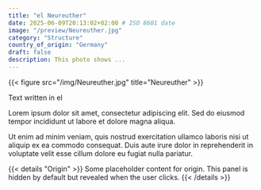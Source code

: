 ```yaml
---
title: "el Neureuther"
date: 2025-06-09T20:13:02+02:00 # ISO 8601 date
image: "/preview/Neureuther.jpg"
category: "Structure"
country_of_origin: "Germany"
draft: false
description: This photo shows ...
---
```


{{< figure src="/img/Neureuther.jpg" title="Neureuther" >}}

Text written in el

Lorem ipsum dolor sit amet, consectetur adipiscing elit. Sed do eiusmod tempor incididunt ut labore et dolore magna aliqua.

Ut enim ad minim veniam, quis nostrud exercitation ullamco laboris nisi ut aliquip ex ea commodo consequat. Duis aute irure dolor in reprehenderit in voluptate velit esse cillum dolore eu fugiat nulla pariatur.


{{< details "Origin" >}}
Some placeholder content for origin. This panel is hidden by default but revealed when the user clicks.
{{< /details >}}

